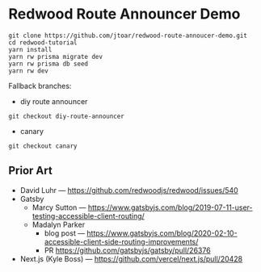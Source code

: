 # Redwood Route Announcer Demo

```
git clone https://github.com/jtoar/redwood-route-annoucer-demo.git
cd redwood-tutorial
yarn install
yarn rw prisma migrate dev
yarn rw prisma db seed
yarn rw dev
```

Fallback branches:

- diy route announcer

```
git checkout diy-route-announcer
```

- canary

```
git checkout canary
```

## Prior Art

- David Luhr — https://github.com/redwoodjs/redwood/issues/540
- Gatsby
  - Marcy Sutton — https://www.gatsbyjs.com/blog/2019-07-11-user-testing-accessible-client-routing/
  - Madalyn Parker
    - blog post — https://www.gatsbyjs.com/blog/2020-02-10-accessible-client-side-routing-improvements/
    - PR https://github.com/gatsbyjs/gatsby/pull/26376
- Next.js (Kyle Boss) — https://github.com/vercel/next.js/pull/20428